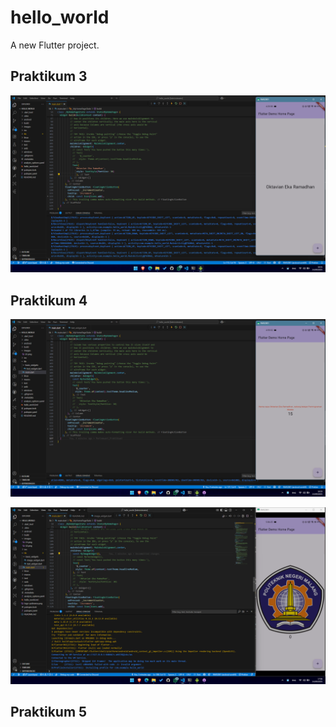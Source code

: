 # hello_world

A new Flutter project.

## Praktikum 3
![Screenshot](images/01.png)

## Praktikum 4
![Screenshot](images/02.png)

![Screenshot](images/03.png)

## Praktikum 5
